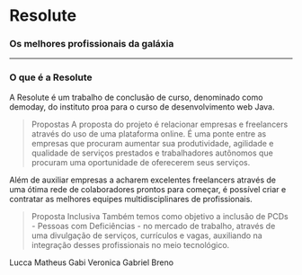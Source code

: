 # Resolute
### Os melhores profissionais da galáxia 
___

### O que é a Resolute 

A Resolute é um trabalho de conclusão de curso, denominado como demoday, do instituto proa para o curso de desenvolvimento web Java.

> Propostas 
A proposta do projeto é relacionar empresas e freelancers através do uso de uma plataforma online. É uma ponte entre as empresas que procuram aumentar sua produtividade, agilidade e qualidade de serviços prestados e trabalhadores autônomos que procuram uma oportunidade de oferecerem seus serviços.

Além de auxiliar empresas a acharem excelentes freelancers através de uma ótima rede de colaboradores prontos para começar, é possível criar e contratar as melhores equipes multidisciplinares de profissionais. 

> Proposta Inclusiva
Também temos como objetivo a inclusão de PCDs - Pessoas com Deficiências - no mercado de trabalho, através de uma divulgação de serviços, currículos e vagas, auxiliando na integração desses profissionais no meio tecnológico.

Lucca
Matheus
Gabi 
Veronica
Gabriel
Breno

